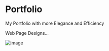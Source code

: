 # Portfolio
My Portfolio with more Elegance and Efficiency


Web Page Designs...


![image](https://github.com/jayakrishnagaddam/Portfolio/assets/115868714/914562f4-8b34-4be4-9f95-d32fdc4a0ce0)
